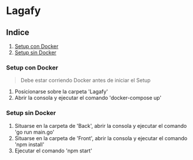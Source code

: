 # Lagafy

## Indice

1. [Setup con Docker](#Setup-con-Docker)
2. [Setup sin Docker](#Setup-sin-Docker)

### Setup con Docker

> Debe estar corriendo Docker antes de iniciar el Setup

1. Posicionarse sobre la carpeta 'Lagafy'
2. Abrir la consola y ejecutar el comando 'docker-compose up'

### Setup sin Docker

1. Situarse en la carpeta de 'Back', abrir la consola y ejecutar el comando 'go run main.go'
2. Situarse en la carpeta de 'Front', abrir la consola y ejecutar el comando 'npm install'
2. Ejecutar el comando 'npm start'

